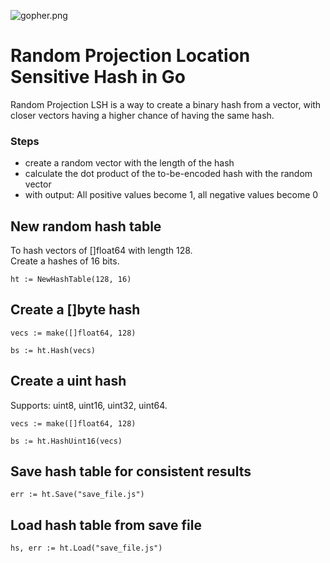 ![gopher.png]("gopher.png")

Random Projection Location Sensitive Hash in Go
=========================================

Random Projection LSH is a way to create a binary hash from a vector, with closer vectors having a higher chance of having the same hash.

### Steps

 - create a random vector with the length of the hash
 - calculate the dot product of the to-be-encoded hash with the random vector
 - with output: All positive values become 1, all negative values become 0

## New random hash table
To hash vectors of []float64 with length 128.\
Create a hashes of 16 bits.
```
ht := NewHashTable(128, 16)
```

## Create a []byte hash
```
vecs := make([]float64, 128)

bs := ht.Hash(vecs)
```

## Create a uint hash
Supports: uint8, uint16, uint32, uint64.

```
vecs := make([]float64, 128)

bs := ht.HashUint16(vecs)
```

## Save hash table for consistent results
```
err := ht.Save("save_file.js")
```

## Load hash table from save file
```
hs, err := ht.Load("save_file.js")
```
